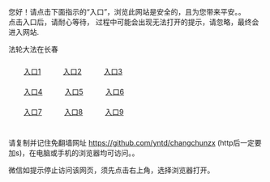 您好！请点击下面指示的“入口”，浏览此网站是安全的，且为您带来平安。。 <br/>
点击入口后，请耐心等待， 过程中可能会出现无法打开的提示，请忽略，最终会进入网站. </br>

法轮大法在长春<br/>
<div style="padding:10px"><a style="margin:20px" target="_blank" href="https://d215el1dl5668b.cloudfront.net/2Qpsp?ivkxsu" id="ccLink1" rel="nofollow">入口1</a> <a target="_blank" style="margin:20px" href="https://dvy41i6xygm7y.cloudfront.net/2Qpsp?izbsyhi" id="ccLink2" rel="nofollow">入口2</a> <a style="margin:20px" target="_blank" href="https://d27fhk1pnj2nq8.cloudfront.net/2Qpsp?ioizxfu" id="ccLink3" rel="nofollow">入口3</a></div>

<div style="padding:10px" ><a style="margin:20px" target="_blank" href="https://d215el1dl5668b.cloudfront.net/2Qpsp?ivkxsu" id="ccLink4" rel="nofollow">入口4</a> <a style="margin:20px" href="https://dvy41i6xygm7y.cloudfront.net/2Qpsp?izbsyhi" target="_blank" id="ccLink5" rel="nofollow">入口5</a> <a style="margin:20px" href="https://d27fhk1pnj2nq8.cloudfront.net/2Qpsp?ioizxfu" target="_blank" id="ccLink6" rel="nofollow">入口6</a></div>

<div style="padding:10px"><a style="margin:20px" target="_blank" href="https://d215el1dl5668b.cloudfront.net/2Qpsp?ivkxsu" id="ccLink7" rel="nofollow">入口7</a> <a style="margin:20px" href="https://dvy41i6xygm7y.cloudfront.net/2Qpsp?izbsyhi" target="_blank" id="ccLink8" rel="nofollow">入口8</a> <a style="margin:20px" target="_blank" href="https://d27fhk1pnj2nq8.cloudfront.net/2Qpsp?ioizxfu" id="ccLink9" rel="nofollow">入口9</a></div>

<br/>



请复制并记住免翻墙网址 https://github.com/yntd/changchunzx (http后一定要加s)，在电脑或手机的浏览器均可访问。。<br/>

微信如提示停止访问该网页，须先点击右上角，选择浏览器打开。
